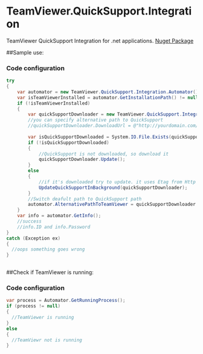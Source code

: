 # TeamViewer.QuickSupport.Integration
TeamViewer QuickSupport Integration for .net applications.
<a href="https://www.nuget.org/packages/TeamViewer.QuickSupport.Integration/">Nuget Package</a>


##Sample use:
### Code configuration
```csharp
try
{
    var automator = new TeamViewer.QuickSupport.Integration.Automator();
    var isTeamViewerInstalled = automator.GetInstallationPath() != null;
    if (!isTeamViewerInstalled)
    {
        var quickSupportDownloader = new TeamViewer.QuickSupport.Integration.QuickSupportDownloader();
        //you can specify alternative path to QuickSupport
        //quickSupportDownloader.DownloadUrl = @"http://yourdomain.com/somepath/TeamViewerQS.exe"
        
        var isQuickSupportDownloaded = System.IO.File.Exists(quickSupportDownloader.DownloadPath);
        if (!isQuickSupportDownloaded)
        {
            //QuickSupport is not downloaded, so download it
            quickSupportDownloader.Update();
        }
        else
        {
            //if it's downloaded try to update. it uses Etag from Http Response to check if file changed
            UpdateQuickSupportInBackground(quickSupportDownloader);
        }
        //Switch deafult path to QuickSupport path
        automator.AlternativePathToTeamViewer = quickSupportDownloader.DownloadPath;
    }
    var info = automator.GetInfo();
    //success
    //info.ID and info.Password    
}
catch (Exception ex)
{
  //oops something goes wrong
}
  
```

##Check if TeamViewer is running:
### Code configuration
```csharp
var process = Automator.GetRunningProcess();
if (process != null)
{
  //TeamViewer is running
}
else
{
  //TeamViewr not is running
}
```




